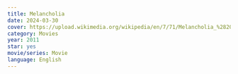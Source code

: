 ```yaml
---
title: Melancholia
date: 2024-03-30
cover: https://upload.wikimedia.org/wikipedia/en/7/71/Melancholia_%282011_film_poster%29.png
category: Movies
year: 2011
star: yes
movie/series: Movie
language: English
---
```








